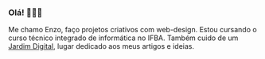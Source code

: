 ### Olá! 👋👋👋
Me chamo Enzo, faço projetos criativos com web-design. Estou cursando o curso técnico integrado de informática no IFBA. Também cuido de um [Jardim Digital](https://jardim.thenzolima.com.br/), lugar dedicado aos meus artigos e ideias.


